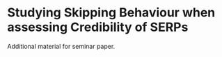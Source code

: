 # Studying Skipping Behaviour when assessing Credibility of SERPs  
  
Additional material for seminar paper. 
